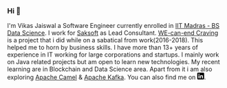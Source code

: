 ### Hi 👋
 I'm Vikas Jaiswal a Software Engineer currently enrolled in [IIT Madras - BS Data Science](https://www.onlinedegree.iitm.ac.in/).
 I work for [Saksoft](https://www.saksoft.com) as Lead Consultant. [WE-can-end Craving](https://wecanendcraving.github.io) is a project that i did while on a sabatical from work(2016-2018).
 This helped me to horn by business skills. 
 I have more than 13+ years of experience in IT working for large corporations and startups.
 I mainly work on Java related projects but am open to learn new technologies.
 My recent learning are in Blockchain and Data Science area.
 Apart from it i am also exploring [Apache Camel](https://camel.apache.org/) & [Apache Kafka](https://kafka.apache.org/).
 You can also find me on [![LinkedIn][1.1]][1].
 
[1.1]: https://raw.githubusercontent.com/jaiswalvik/jaiswalvik/master/linkedin-3-16.png (LinkedIn icon without padding)

[1]: https://www.linkedin.com/in/vikasjaiswal/

<!--
**jaiswalvik/jaiswalvik** is a ✨ _special_ ✨ repository because its `README.md` (this file) appears on your GitHub profile.

Here are some ideas to get you started:

- 🔭 I’m currently working on ...
- 🌱 I’m currently learning ...
- 👯 I’m looking to collaborate on ...
- 🤔 I’m looking for help with ...
- 💬 Ask me about ...
- 📫 How to reach me: ...
- 😄 Pronouns: ...
- ⚡ Fun fact: ...
-->

